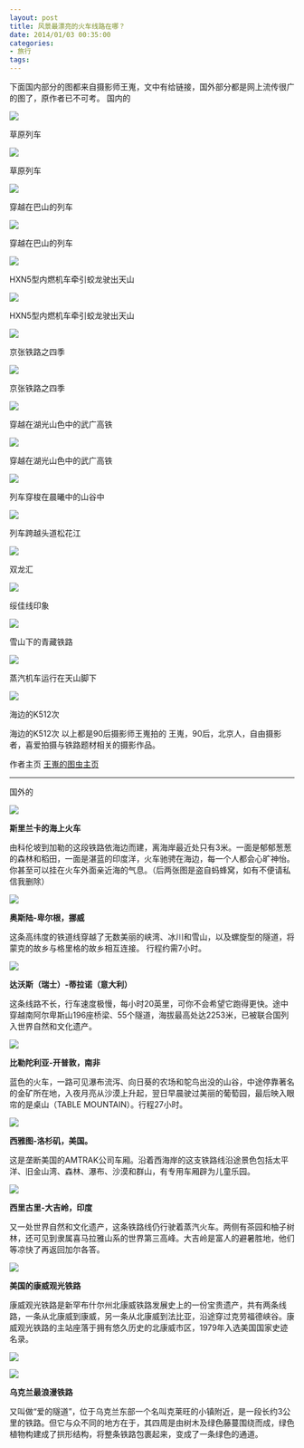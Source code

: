 ```yaml
---
layout: post
title: 风景最漂亮的火车线路在哪？
date: 2014/01/03 00:35:00
categories: 
- 旅行
tags: 
---
```


下面国内部分的图都来自摄影师王嵬，文中有给链接，国外部分都是网上流传很广的图了，原作者已不可考。 国内的

![](http://pics.naaln.com/blog/2019-01-14-061905.jpg)

草原列车

![](http://pics.naaln.com/blog/2019-01-14-061905.jpg)

草原列车

![](http://pics.naaln.com/blog/2019-01-14-61908.jpg)

穿越在巴山的列车

![](http://pics.naaln.com/blog/2019-01-14-61908.jpg)

穿越在巴山的列车

![](http://pics.naaln.com/blog/2019-01-14-061910.jpg)

HXN5型内燃机车牵引蛟龙驶出天山

![](http://pics.naaln.com/blog/2019-01-14-061910.jpg)

HXN5型内燃机车牵引蛟龙驶出天山

![](http://pics.naaln.com/blog/2019-01-14-061911.jpg)

京张铁路之四季

![](http://pics.naaln.com/blog/2019-01-14-061911.jpg)

京张铁路之四季

![](http://pics.naaln.com/blog/2019-01-14-061913.jpg)

穿越在湖光山色中的武广高铁

![](http://pics.naaln.com/blog/2019-01-14-061913.jpg)

穿越在湖光山色中的武广高铁

![](http://pics.naaln.com/blog/2019-01-14-061915.jpg)

列车穿梭在晨曦中的山谷中

![](http://pics.naaln.com/blog/2019-01-14-061916.jpg)

列车跨越头道松花江

![](http://pics.naaln.com/blog/2019-01-14-061917.jpg)

双龙汇

![](http://pics.naaln.com/blog/2019-01-14-061920.jpg)

绥佳线印象

![](http://pics.naaln.com/blog/2019-01-14-061921.jpg)

雪山下的青藏铁路

![](http://pics.naaln.com/blog/2019-01-14-061922.jpg)

蒸汽机车运行在天山脚下

![](http://pics.naaln.com/blog/2019-01-14-061923.jpg)

海边的K512次

海边的K512次 以上都是90后摄影师王嵬拍的 王嵬，90后，北京人，自由摄影者，喜爱拍摄与铁路题材相关的摄影作品。 

作者主页 [王嵬的图虫主页](https://df41659.tuchong.com/) 

---

国外的

![](http://pics.naaln.com/blog/2019-01-14-061924.jpg)

**斯里兰卡的海上火车** 

由科伦坡到加勒的这段铁路依海边而建，离海岸最近处只有3米。一面是郁郁葱葱的森林和稻田，一面是湛蓝的印度洋，火车驰骋在海边，每一个人都会心旷神怡。你甚至可以挂在火车外面亲近海的气息。（后两张图是盗自蚂蜂窝，如有不便请私信我删除）

![](http://pics.naaln.com/blog/2019-01-14-061927.jpg)

**奥斯陆-卑尔根，挪威**

这条高纬度的铁道线穿越了无数美丽的峡湾、冰川和雪山，以及螺旋型的隧道，将蒙克的故乡与格里格的故乡相互连接。 行程约需7小时。

![](http://pics.naaln.com/blog/2019-01-14-061928.jpg)

**达沃斯（瑞士）-蒂拉诺（意大利）** 

这条线路不长，行车速度极慢，每小时20英里，可你不会希望它跑得更快。途中穿越南阿尔卑斯山196座桥梁、55个隧道，海拔最高处达2253米，已被联合国列入世界自然和文化遗产。

![](http://pics.naaln.com/blog/2019-01-14-061929.jpg)

**比勒陀利亚-开普敦，南非** 

蓝色的火车，一路可见瀑布流泻、向日葵的农场和鸵鸟出没的山谷，中途停靠著名的金矿所在地，入夜月亮从沙漠上升起，翌日早晨驶过美丽的葡萄园，最后映入眼帘的是桌山（TABLE MOUNTAIN）。行程27小时。

![](http://pics.naaln.com/blog/2019-01-14-061930.jpg)

**西雅图-洛杉矶，美国。**

这是垄断美国的AMTRAK公司车厢。沿着西海岸的这支铁路线沿途景色包括太平洋、旧金山湾、森林、瀑布、沙漠和群山，有专用车厢辟为儿童乐园。

![](http://pics.naaln.com/blog/2019-01-14-061931.jpg)

**西里古里-大吉岭，印度** 

又一处世界自然和文化遗产，这条铁路线仍行驶着蒸汽火车。两侧有茶园和柚子树林，还可见到隶属喜马拉雅山系的世界第三高峰。大吉岭是富人的避暑胜地，他们等凉快了再返回加尔各答。

![](http://pics.naaln.com/blog/2019-01-14-061932.jpg)

**美国的康威观光铁路** 

康威观光铁路是新罕布什尔州北康威铁路发展史上的一份宝贵遗产，共有两条线路，一条从北康威到康威，另一条从北康威到法比亚，沿途穿过克劳福德峡谷。康威观光铁路的主站座落于拥有悠久历史的北康威市区，1979年入选美国国家史迹名录。

![](http://pics.naaln.com/blog/2019-01-14-061934.jpg)

![](http://pics.naaln.com/blog/2019-01-14-061935.jpg)

**乌克兰最浪漫铁路**

又叫做“爱的隧道”，位于乌克兰东部一个名叫克莱旺的小镇附近，是一段长约3公里的铁路。但它与众不同的地方在于，其四周是由树木及绿色藤蔓围绕而成，绿色植物构建成了拱形结构，将整条铁路包裹起来，变成了一条绿色的通道。